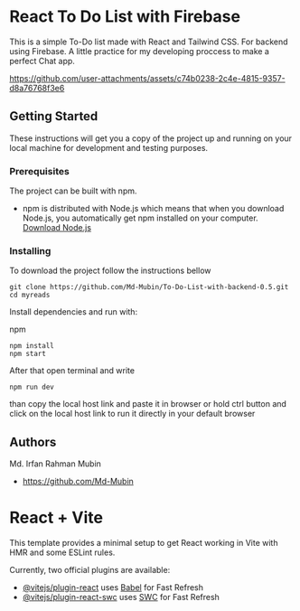 # React To Do List with Firebase

This is a simple To-Do list made with React and Tailwind CSS. 
For backend using Firebase.
A little practice for my developing proccess to make a perfect Chat app.


https://github.com/user-attachments/assets/c74b0238-2c4e-4815-9357-d8a76768f3e6

## Getting Started

These instructions will get you a copy of the project up and running on your local machine for development and testing 
purposes. 

### Prerequisites

The project can be built with npm. 

* npm is distributed with Node.js which means that when you download Node.js, 
you automatically get npm installed on your computer. [Download Node.js](https://nodejs.org/en/download/)

### Installing

To download the project follow the instructions bellow

```
git clone https://github.com/Md-Mubin/To-Do-List-with-backend-0.5.git
cd myreads
```

Install dependencies and run with:
 
npm
```
npm install
npm start
```

After that open terminal and write

```
npm run dev
```
than copy the local host link and paste it in browser 
or
hold ctrl button and click on the local host link to run it directly in your default browser

## Authors
Md. Irfan Rahman Mubin
* https://github.com/Md-Mubin
  
# React + Vite

This template provides a minimal setup to get React working in Vite with HMR and some ESLint rules.

Currently, two official plugins are available:

- [@vitejs/plugin-react](https://github.com/vitejs/vite-plugin-react/blob/main/packages/plugin-react/README.md) uses [Babel](https://babeljs.io/) for Fast Refresh
- [@vitejs/plugin-react-swc](https://github.com/vitejs/vite-plugin-react-swc) uses [SWC](https://swc.rs/) for Fast Refresh
